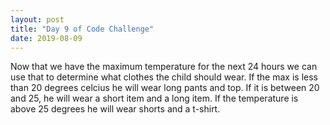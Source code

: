 ```yaml
---
layout: post
title: "Day 9 of Code Challenge"
date: 2019-08-09
---
```

Now that we have the maximum temperature for the next 24 hours we can use that to determine what clothes the child should wear.
If the max is less than 20 degrees celcius he will wear long pants and top. If it is between 20 and 25, he will wear a short item
and a long item. If the temperature is above 25 degrees he will wear shorts and a t-shirt.